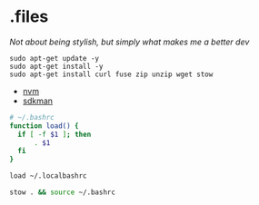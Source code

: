 # .files

_Not about being stylish, but simply what makes me a better dev_


```
sudo apt-get update -y
sudo apt-get install -y
sudo apt-get install curl fuse zip unzip wget stow
```

- [nvm](https://github.com/nvm-sh/nvm)
- [sdkman](https://sdkman.io/)

```bash
# ~/.bashrc
function load() {
  if [ -f $1 ]; then
      . $1
  fi
}

load ~/.localbashrc
```

```bash
stow . && source ~/.bashrc
```

